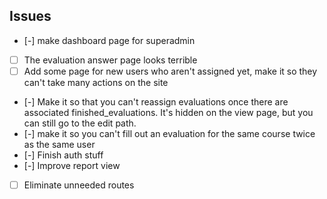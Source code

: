 ## Issues

- [-] make dashboard page for superadmin
- [ ] The evaluation answer page looks terrible
- [ ] Add some page for new users who aren't assigned yet, make it so they can't take many actions on the site
- [-] Make it so that you can't reassign evaluations once there are associated finished_evaluations. It's hidden on the view page, but you can still go to the edit path.
- [-] make it so you can't fill out an evaluation for the same course twice as the same user
- [-] Finish auth stuff
- [-] Improve report view
- [ ] Eliminate unneeded routes
